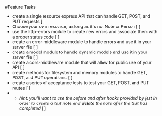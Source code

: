 #Feature Tasks

* create a single resource express API that can handle GET, POST, and PUT requests [ ]
* Choose your own resource, as long as it's not Note or Person [ ]
* use the http-errors module to create new errors and associate them with a proper status code [ ]
* create an error-middleware module to handle errors and use it in your server file [ ]
* create a model module to handle dynamic models and use it in your server file [ ]
* create a cors-middleware module that will allow for public use of your API [ ]
* create methods for filesystem and memory modules to handle GET, POST, and PUT operations. [ ]
* create a series of acceptance tests to test your GET, POST, and PUT routes [ ]  
* * _*hint:* you'll want to use the before and after hooks provided by jest in order to create a test note and **delete** the note after the test has completed_ [ ]